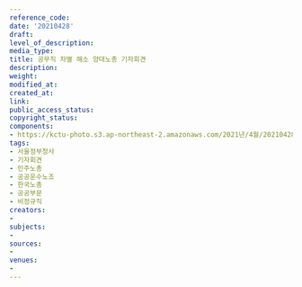 ```yaml
---
reference_code: 
date: '20210428'
draft: 
level_of_description: 
media_type: 
title: 공무직 차별 해소 양대노총 기자회견
description: 
weight: 
modified_at: 
created_at: 
link: 
public_access_status: 
copyright_status: 
components:
- https://kctu-photo.s3.ap-northeast-2.amazonaws.com/2021년/4월/20210428-공무직+차별+해소+양대노총+기자회견_서울정부청사_기자회견_민주노총_공공운수노조_한국노총_공공부문_비정규직/_1DX0146.jpg
tags:
- 서울정부청사
- 기자회견
- 민주노총
- 공공운수노조
- 한국노총
- 공공부문
- 비정규직
creators:
- 
subjects:
- 
sources:
- 
venues:
- 
---
```

